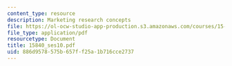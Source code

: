 ```yaml
---
content_type: resource
description: Marketing research concepts
file: https://ol-ocw-studio-app-production.s3.amazonaws.com/courses/15-840-special-seminar-in-marketing-marketing-management-spring-2004/886d9578575b657ff25a1b716cce2737_15840_ses10.pdf
file_type: application/pdf
resourcetype: Document
title: 15840_ses10.pdf
uid: 886d9578-575b-657f-f25a-1b716cce2737
---
```

